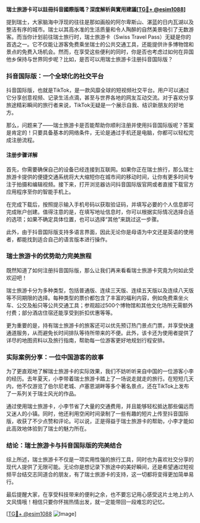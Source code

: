 **瑞士旅游卡可以註冊抖音國際版嗎？深度解析與實用建議[[TG💪+ @esim1088](https://t.me/s/esim1088)]**

提到瑞士，大家脑海中浮现的往往是那如画般的阿尔卑斯山、湛蓝的日内瓦湖以及整洁有序的城市。瑞士以其高水准的生活质量和令人陶醉的自然美景吸引了无数游客。而当你计划前往瑞士旅行时，瑞士旅游卡（Swiss Travel Pass）无疑是你的首选之一。它不仅能让游客免费乘坐瑞士的公共交通工具，还能提供许多博物馆和景点的免费入场机会。然而，在享受这些便利的同时，你是否也考虑过如何在异国他乡保持与世界同步呢？比如，是否可以用瑞士旅游卡注册抖音国际版？

### 抖音国际版：一个全球化的社交平台

抖音国际版，也就是TikTok，是一款风靡全球的短视频社交平台。用户可以通过它分享创意视频、记录生活点滴，甚至与世界各地的网友互动交流。对于喜欢分享旅途精彩瞬间的旅行者来说，TikTok无疑是一个展示自我、结识新朋友的好地方。

那么，问题来了——瑞士旅游卡是否能帮助你顺利注册并使用抖音国际版呢？答案是肯定的！只要具备基本的网络条件，无论是通过手机还是电脑，你都可以轻松完成注册流程。

#### 注册步骤详解

首先，你需要确保自己的设备已经连接到互联网。如果你正在瑞士旅行，那么瑞士旅游卡提供的便捷交通系统将大大缩短你在城市间的移动时间，让你有更多时间专注于拍摄和编辑视频。接下来，打开浏览器访问抖音国际版官网或者直接下载官方应用程序至你的智能手机上。

在完成下载后，按照提示输入手机号码以获取验证码，并填写必要的个人信息即可完成账户创建。值得注意的是，在填写地址信息时，你可以根据实际情况选择合适的选项；如果不确定具体位置，也可以选择“其他”来跳过这一步骤。

此外，由于抖音国际版支持多语言界面，因此无论你是母语为中文还是英语的使用者，都能找到适合自己的语言版本进行操作。

### 瑞士旅游卡的优势助力完美旅程

既然知道了如何注册抖音国际版，那么让我们再来看看瑞士旅游卡究竟为何如此受欢迎吧！

瑞士旅游卡分为多种类型，包括普通版、连续三天版、连续五天版以及连续八天版等不同期限的选择。每种类型的票价都包含了丰富的福利内容，例如免费乘坐火车、公交及船只等公共交通工具；参观超过500个博物馆和其他文化场所无需额外付费；部分酒店住宿还能享受到折扣优惠等等。

更为重要的是，持有瑞士旅游卡的旅客还可以优先预订热门景点门票，并享受快速通道服务，从而避免长时间排队等待所带来的不便。此外，该卡还为使用者提供了详尽的地图资料以及旅行指南，帮助每一位游客更好地规划行程安排。

### 实际案例分享：一位中国游客的故事

为了更直观地了解瑞士旅游卡的实际效果，我们不妨听听来自中国的一位游客小李的经历。去年夏天，小李带着瑞士旅游卡踏上了一场说走就走的旅行。在短短几天内，他不仅游览了伯尔尼老城、卢塞恩湖畔等多个著名景点，还在TikTok上发布了一系列关于瑞士风光的作品。

通过使用瑞士旅游卡，小李节省了大量的交通费用，并且能够轻松抵达那些偏远而又迷人的小镇。同时，他还利用空闲时间录制了一些有趣的短片上传至抖音国际版，收获了不少点赞和评论。可以说，正是得益于瑞士旅游卡的帮助，小李才能如此高效地体验到了瑞士的魅力所在。

### 结论：瑞士旅游卡与抖音国际版的完美结合

综上所述，瑞士旅游卡不仅是一项实用性强的旅行工具，同时也为喜欢社交分享的现代人提供了无限可能。无论你是想记录下旅途中的美好瞬间，还是希望通过短视频平台结交志同道合的朋友，有了瑞士旅游卡的支持，这一切都将变得更加简单易行。

最后提醒大家，在享受科技带来的便利之余，也不要忘记用心感受这片土地上的人文风情哦！相信只要你怀揣热情出发，就一定能带回一段难忘的记忆。

[[TG💪+ @esim1088](https://t.me/s/esim1088) ![Image](https://i.postimg.cc/4NQfJmqS/Snipaste-2025-05-13-00-14-12.png)]